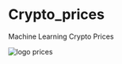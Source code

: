 # Crypto_prices
Machine Learning Crypto Prices 




![logo  prices](https://user-images.githubusercontent.com/68432004/160911088-eaf70afe-d748-4580-ab1f-3b4e7186d239.png)
